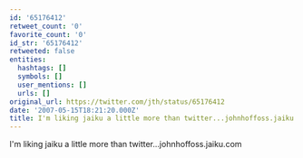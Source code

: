 ```yaml
---
id: '65176412'
retweet_count: '0'
favorite_count: '0'
id_str: '65176412'
retweeted: false
entities:
  hashtags: []
  symbols: []
  user_mentions: []
  urls: []
original_url: https://twitter.com/jth/status/65176412
date: '2007-05-15T18:21:20.000Z'
title: I'm liking jaiku a little more than twitter...johnhoffoss.jaiku.com
---
```


I'm liking jaiku a little more than twitter...johnhoffoss.jaiku.com